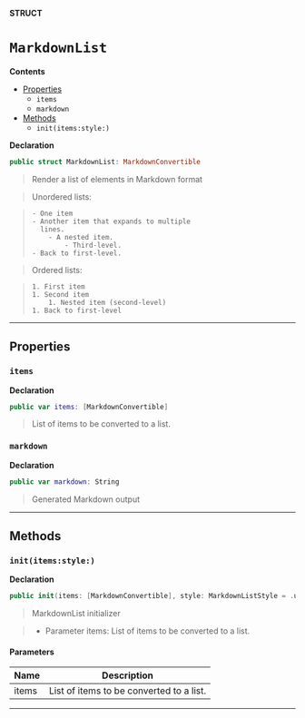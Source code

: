 **STRUCT**
# `MarkdownList`

**Contents**
- [Properties](#properties)
  - `items`
  - `markdown`
- [Methods](#methods)
  - `init(items:style:)`

**Declaration**
```swift
public struct MarkdownList: MarkdownConvertible
```



> Render a list of elements in Markdown format

> Unordered lists:

>     - One item
>     - Another item that expands to multiple
>       lines.
>         - A nested item.
>             - Third-level.
>     - Back to first-level.

> Ordered lists:

>     1. First item
>     1. Second item
>         1. Nested item (second-level)
>     1. Back to first-level

--------------------

## Properties
### `items`

**Declaration**
```swift
public var items: [MarkdownConvertible]
```



> List of items to be converted to a list.

### `markdown`

**Declaration**
```swift
public var markdown: String
```



> Generated Markdown output

--------------------


## Methods
### `init(items:style:)`

**Declaration**
```swift
public init(items: [MarkdownConvertible], style: MarkdownListStyle = .unordered)
```



> MarkdownList initializer

> - Parameter items: List of items to be converted to a list.

#### Parameters
| Name | Description |
| ---- | ----------- |
| items | List of items to be converted to a list. |

--------------------
